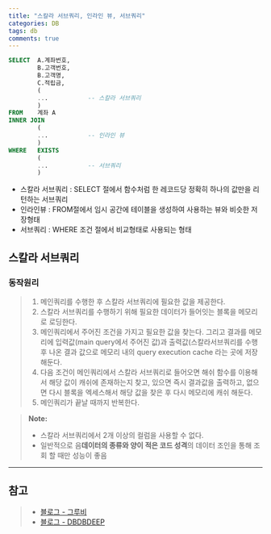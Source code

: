 ```yaml
---
title: "스칼라 서브쿼리, 인라인 뷰, 서브쿼리"
categories: DB
tags: db
comments: true
---
```


```sql
SELECT  A.계좌번호,
        B.고객번호,
        B.고객명,
        C.적립금,
        (
        ...           -- 스칼라 서브쿼리
        )
FROM    계좌 A
INNER JOIN
        (
        ...           -- 인라인 뷰
        )
WHERE   EXISTS
        (
        ...           -- 서브쿼리
        )
```

- 스칼라 서브쿼리 : SELECT 절에서 함수처럼 한 레코드당 정확히 하나의 값만을 리턴하는 서브쿼리
- 인라인뷰 : FROM절에서 임시 공간에 테이블을 생성하여 사용하는 뷰와 비슷한 저장형태
- 서브쿼리 : WHERE 조건 절에서 비교형태로 사용되는 형태

## 스칼라 서브쿼리
### 동작원리

> 1. 메인쿼리를 수행한 후 스칼라 서브쿼리에 필요한 값을 제공한다.
> 2. 스칼라 서브쿼리를 수행하기 위해 필요한 데이터가 들어잇는 블록을 메모리로 로딩한다.
> 3. 메인쿼리에서 주어진 조건을 가지고 필요한 값을 찾는다. 그리고 결과를 메모리에 입력값(main query에서 주어진 값)과 출력값(스칼라서브쿼리를 수행 후 나온 결과 값으로 메모리 내의 query execution cache 라는 곳에 저장해둔다.
> 4. 다음 조건이 메인쿼리에서 스칼라 서브쿼리로 들어오면 해쉬 함수를 이용해서 해당 값이 캐쉬에 존재하는지 찾고, 있으면 즉시 결과값을 출력하고, 없으면 다시 블록을 엑세스해서 해당 값을 찾은 후 다시 메모리에 캐쉬 해둔다.
> 5. 메인쿼리가 끝날 때까지 반복한다.

> **Note:**
> - 스칼라 서브쿼리에서 2개 이상의 컬럼을 사용할 수 없다.
> - 일반적으로 음**데이터의 종류와 양이 적은 코드 성격**의 데이터 조인을 통해 조회 할 때만 성능이 좋음

---
참고
---
> -	[블로그 - 그루비](http://wiki.gurubee.net/pages/viewpage.action?pageId=6259012&)
> - [블로그 - DBDBDEEP](http://choko11.tistory.com/entry/Scala-sub-query-%EC%8A%A4%EC%B9%BC%EB%9D%BC-%EC%84%9C%EB%B8%8C%EC%BF%BC%EB%A6%AC)
